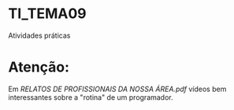 # TI_TEMA09
Atividades práticas

# Atenção:

Em *RELATOS DE PROFISSIONAIS DA NOSSA ÁREA.pdf* vídeos bem interessantes sobre a "rotina" de um programador.
